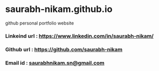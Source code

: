 # saurabh-nikam.github.io
github personal portfolio website

### Linkeind url : https://www.linkedin.com/in/saurabh-nikam/
### Github url : https://github.com/saurabh-nikam
### Email id : saurabhnikam.sn@gmail.com
